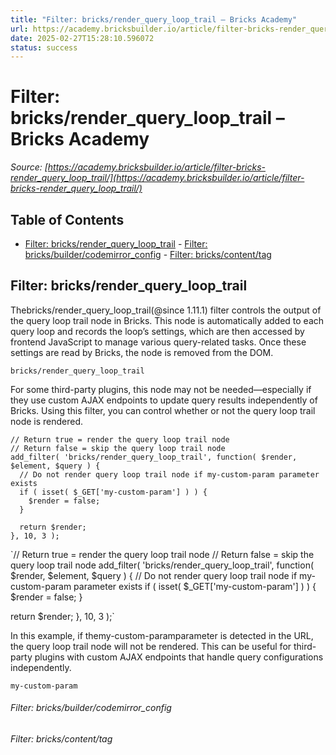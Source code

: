 ```yaml
---
title: "Filter: bricks/render_query_loop_trail – Bricks Academy"
url: https://academy.bricksbuilder.io/article/filter-bricks-render_query_loop_trail/
date: 2025-02-27T15:28:10.596072
status: success
---
```


# Filter: bricks/render_query_loop_trail – Bricks Academy

*Source: [https://academy.bricksbuilder.io/article/filter-bricks-render_query_loop_trail/](https://academy.bricksbuilder.io/article/filter-bricks-render_query_loop_trail/)*

## Table of Contents

- [Filter: bricks/render_query_loop_trail](#filter-bricksrenderquerylooptrail)
        - [Filter: bricks/builder/codemirror_config](#filter-bricksbuildercodemirrorconfig)
        - [Filter: bricks/content/tag](#filter-brickscontenttag)

## Filter: bricks/render_query_loop_trail

Thebricks/render_query_loop_trail(@since 1.11.1) filter controls the output of the query loop trail node in Bricks. This node is automatically added to each query loop and records the loop’s settings, which are then accessed by frontend JavaScript to manage various query-related tasks. Once these settings are read by Bricks, the node is removed from the DOM.

`bricks/render_query_loop_trail`

For some third-party plugins, this node may not be needed—especially if they use custom AJAX endpoints to update query results independently of Bricks. Using this filter, you can control whether or not the query loop trail node is rendered.

```
// Return true = render the query loop trail node
// Return false = skip the query loop trail node
add_filter( 'bricks/render_query_loop_trail', function( $render, $element, $query ) {
  // Do not render query loop trail node if my-custom-param parameter exists
  if ( isset( $_GET['my-custom-param'] ) ) {
    $render = false;
  }

  return $render;
}, 10, 3 );
```

`// Return true = render the query loop trail node
// Return false = skip the query loop trail node
add_filter( 'bricks/render_query_loop_trail', function( $render, $element, $query ) {
  // Do not render query loop trail node if my-custom-param parameter exists
  if ( isset( $_GET['my-custom-param'] ) ) {
    $render = false;
  }

  return $render;
}, 10, 3 );`

In this example, if themy-custom-paramparameter is detected in the URL, the query loop trail node will not be rendered. This can be useful for third-party plugins with custom AJAX endpoints that handle query configurations independently.

`my-custom-param`

###### Filter: bricks/builder/codemirror_config

###### Filter: bricks/content/tag

